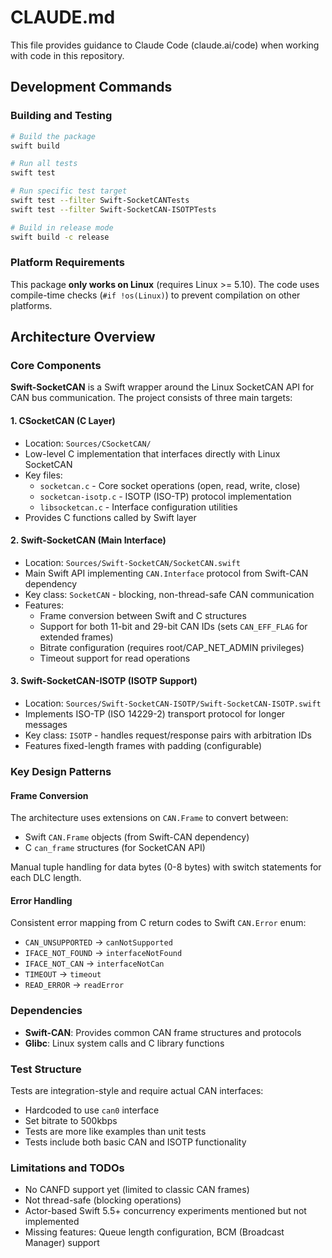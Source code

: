 # CLAUDE.md

This file provides guidance to Claude Code (claude.ai/code) when working with code in this repository.

## Development Commands

### Building and Testing
```bash
# Build the package
swift build

# Run all tests
swift test

# Run specific test target
swift test --filter Swift-SocketCANTests
swift test --filter Swift-SocketCAN-ISOTPTests

# Build in release mode
swift build -c release
```

### Platform Requirements
This package **only works on Linux** (requires Linux >= 5.10). The code uses compile-time checks (`#if !os(Linux)`) to prevent compilation on other platforms.

## Architecture Overview

### Core Components

**Swift-SocketCAN** is a Swift wrapper around the Linux SocketCAN API for CAN bus communication. The project consists of three main targets:

#### 1. CSocketCAN (C Layer)
- Location: `Sources/CSocketCAN/`
- Low-level C implementation that interfaces directly with Linux SocketCAN
- Key files:
  - `socketcan.c` - Core socket operations (open, read, write, close)
  - `socketcan-isotp.c` - ISOTP (ISO-TP) protocol implementation
  - `libsocketcan.c` - Interface configuration utilities
- Provides C functions called by Swift layer

#### 2. Swift-SocketCAN (Main Interface)
- Location: `Sources/Swift-SocketCAN/SocketCAN.swift`
- Main Swift API implementing `CAN.Interface` protocol from Swift-CAN dependency
- Key class: `SocketCAN` - blocking, non-thread-safe CAN communication
- Features:
  - Frame conversion between Swift and C structures
  - Support for both 11-bit and 29-bit CAN IDs (sets `CAN_EFF_FLAG` for extended frames)
  - Bitrate configuration (requires root/CAP_NET_ADMIN privileges)
  - Timeout support for read operations

#### 3. Swift-SocketCAN-ISOTP (ISOTP Support)
- Location: `Sources/Swift-SocketCAN-ISOTP/Swift-SocketCAN-ISOTP.swift`
- Implements ISO-TP (ISO 14229-2) transport protocol for longer messages
- Key class: `ISOTP` - handles request/response pairs with arbitration IDs
- Features fixed-length frames with padding (configurable)

### Key Design Patterns

#### Frame Conversion
The architecture uses extensions on `CAN.Frame` to convert between:
- Swift `CAN.Frame` objects (from Swift-CAN dependency)
- C `can_frame` structures (for SocketCAN API)

Manual tuple handling for data bytes (0-8 bytes) with switch statements for each DLC length.

#### Error Handling
Consistent error mapping from C return codes to Swift `CAN.Error` enum:
- `CAN_UNSUPPORTED` → `canNotSupported`
- `IFACE_NOT_FOUND` → `interfaceNotFound`
- `IFACE_NOT_CAN` → `interfaceNotCan`
- `TIMEOUT` → `timeout`
- `READ_ERROR` → `readError`

### Dependencies
- **Swift-CAN**: Provides common CAN frame structures and protocols
- **Glibc**: Linux system calls and C library functions

### Test Structure
Tests are integration-style and require actual CAN interfaces:
- Hardcoded to use `can0` interface
- Set bitrate to 500kbps
- Tests are more like examples than unit tests
- Tests include both basic CAN and ISOTP functionality

### Limitations and TODOs
- No CANFD support yet (limited to classic CAN frames)
- Not thread-safe (blocking operations)
- Actor-based Swift 5.5+ concurrency experiments mentioned but not implemented
- Missing features: Queue length configuration, BCM (Broadcast Manager) support
